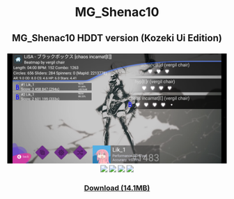 <h1 align=center>MG_Shenac10</h1>

<h2 align=center>MG_Shenac10 HDDT version (Kozeki Ui Edition)</h2>
<h3 align=center>
  <img src="./images/skins/mgShenac10-HDDT_kozekiUi/map-selection.png">
  <img src="https://github.com/75efb6/osu-droid-skins-repo/blob/dev/player-skins/shenac/images/skins/mgShenac10-HDDT_kozekiUi/mod-selection.png">
  <img src="https://github.com/75efb6/osu-droid-skins-repo/blob/dev/player-skins/shenac/images/skins/mgShenac10-HDDT_kozekiUi/pause.png">
  <img src="https://github.com/75efb6/osu-droid-skins-repo/blob/dev/player-skins/shenac/images/skins/mgShenac10-HDDT_kozekiUi/you-failed.png">
  <img src="https://github.com/75efb6/osu-droid-skins-repo/blob/dev/player-skins/shenac/images/skins/mgShenac10-HDDT_kozekiUi/results.png">

</h3>
<h3 align=center><a href="https://files.catbox.moe/rsvdcj.zip">Download (14.1MB)</h3>
